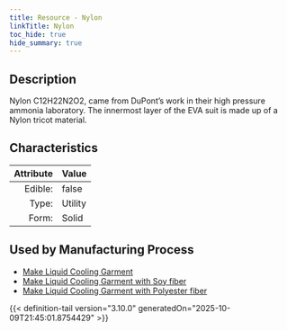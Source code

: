 ```yaml
---
title: Resource - Nylon
linkTitle: Nylon
toc_hide: true
hide_summary: true
---
```

<!-- This is generated by the MarsSim HelpGenertor, do not edit. -->

## Description
 Nylon C12H22N2O2, came from DuPont’s work in &#10;&#9;&#9;their high pressure ammonia laboratory. The innermost layer of the EVA suit is made up of a &#10;&#9;&#9;Nylon tricot material.

## Characteristics

| Attribute      | Value |
|--------:|:------|
|Edible:|false|
|Type:|Utility|
|Form:|Solid|
 

## Used by Manufacturing Process

- [Make Liquid Cooling Garment](/docs/definitions/process/make-liquid-cooling-garment)
- [Make Liquid Cooling Garment with Soy fiber](/docs/definitions/process/make-liquid-cooling-garment-with-soy-fiber)
- [Make Liquid Cooling Garment with Polyester fiber](/docs/definitions/process/make-liquid-cooling-garment-with-polyester-fiber)


    


{{< definition-tail version="3.10.0" generatedOn="2025-10-09T21:45:01.8754429" >}}


